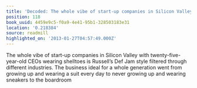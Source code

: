 ```yaml
---
title: 'Decoded: The whole vibe of start-up companies in Silicon Valley with …'
position: 118
book_uuid: 4459e9c5-f0a9-4e41-95b1-328503183e31
location: '0.218384'
source: readmill
highlighted_on: '2013-01-27T04:57:49.000Z'
---
```


The whole vibe of start-up companies in Silicon Valley with twenty-five-year-old CEOs wearing shelltoes is Russell’s Def Jam style filtered through different industries. The business ideal for a whole generation went from growing up and wearing a suit every day to never growing up and wearing sneakers to the boardroom